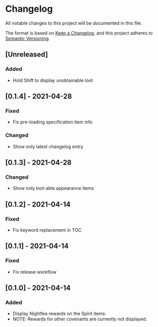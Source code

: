 # Changelog
All notable changes to this project will be documented in this file.

The format is based on [Keep a Changelog](https://keepachangelog.com/en/1.0.0/),
and this project adheres to [Semantic Versioning](https://semver.org/spec/v2.0.0.html).

## [Unreleased]
### Added
 - Hold Shift to display unobtainable loot

## [0.1.4] - 2021-04-28
### Fixed
 - Fix pre-loading specification item info
### Changed
 - Show only latest changelog entry

## [0.1.3] - 2021-04-28
### Changed
 - Show only loot-able appearance items

## [0.1.2] - 2021-04-14
### Fixed
 - Fix keyword replacement in TOC

## [0.1.1] - 2021-04-14
### Fixed
 - Fix release workflow

## [0.1.0] - 2021-04-14
### Added
 - Display Nightfea rewards on the Spirit items.
 - NOTE: Rewards for other covenants are currently not displayed.
